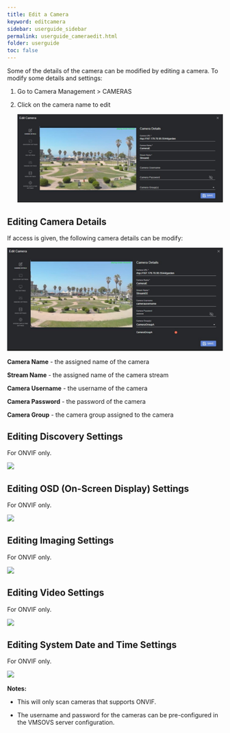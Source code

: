 ```yaml
---
title: Edit a Camera
keyword: editcamera
sidebar: userguide_sidebar
permalink: userguide_cameraedit.html
folder: userguide
toc: false
---
```


Some of the details of the camera can be modified by editing a camera. To modify some details and settings:

1. Go to Camera Management > CAMERAS

2. Click on the camera name to edit

   ![](images/userguide/editcamera.jpg)



## Editing Camera Details

If access is given, the following camera details can be modify:

![](images/userguide/editcameradetails.jpg)

**Camera Name** - the assigned name of the camera

**Stream Name** - the assigned name of the camera stream

**Camera Username** - the username of the camera

**Camera Password** - the password of the camera

**Camera Group** - the camera group assigned to the camera



## Editing Discovery Settings

For ONVIF only.

![](images/userguide/discoverysettings.jpg)



## Editing OSD (On-Screen Display) Settings

For ONVIF only.

![](images/userguide/osdsettings.jpg)



## Editing Imaging Settings

For ONVIF only.

![](images/userguide/imaging.jpg)



## Editing Video Settings

For ONVIF only.

![](images/userguide/video.jpg)



## Editing System Date and Time Settings

For ONVIF only.

![](images/userguide/systemdateandtime.jpg)





**Notes:**

- This will only scan cameras that supports ONVIF.

- The username and password for the cameras can be pre-configured in the VMSOVS server configuration.

  

